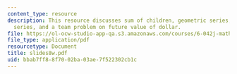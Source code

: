 ```yaml
---
content_type: resource
description: This resource discusses sum of children, geometric series, infinite geometric
  series, and a team problem on future value of dollar.
file: https://ol-ocw-studio-app-qa.s3.amazonaws.com/courses/6-042j-mathematics-for-computer-science-fall-2005/bbab7ff88f7002ba03ae7f522302cb1c_slides8w.pdf
file_type: application/pdf
resourcetype: Document
title: slides8w.pdf
uid: bbab7ff8-8f70-02ba-03ae-7f522302cb1c
---
```

